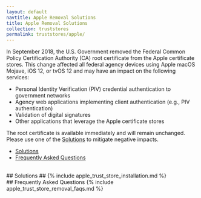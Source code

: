 ```yaml
---
layout: default
navtitle: Apple Removal Solutions
title: Apple Removal Solutions
collection: truststores
permalink: truststores/apple/
---
```

In September 2018, the U.S. Government removed the Federal Common Policy Certification Authority (CA) root certificate from the Apple certificate stores. This change affected all federal agency devices using Apple macOS Mojave, iOS 12, or tvOS 12 and may have an impact on the following services:  

- Personal Identity Verification (PIV) credential authentication to government networks
- Agency web applications implementing client authentication (e.g., PIV authentication)
- Validation of digital signatures
- Other applications that leverage the Apple certificate stores

The root certificate is available immediately and will remain unchanged. Please use one of the [Solutions](#solutions) to mitigate negative impacts. 
- [Solutions](#solutions)
- [Frequently Asked Questions](#frequently-asked-questions)

<br>
## Solutions ##
{% include apple_trust_store_installation.md %}

<br>
## Frequently Asked Questions 
{% include apple_trust_store_removal_faqs.md %}
